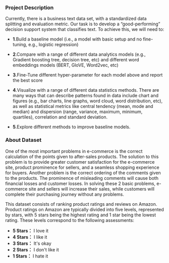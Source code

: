 ### Project Description  

Currently, there is a business text data set, with a standardized data splitting and evaluation metric. Our task is to develop a “good-performing” decision support system that classifies text. To achieve this, we will need to:  

- **1**.Build a baseline model (i.e., a model with basic setup and no fine-tuning, e.g., logistic regression)  

- **2**.Compare with a range of different data analytics models (e.g., Gradient boosting tree, decision tree, etc) and different word embeddings models (BERT, GloVE, Word2vec, etc)  

- **3**.Fine-Tune different hyper-parameter for each model above and report the best score  

- **4**.Visualize with a range of different data statistics methods. There are many ways that can describe patterns found in data include chart and figures (e.g., bar charts, line graphs, word cloud, word distribution, etc), as well as statistical metrics like central tendency (mean, mode and median) and dispersion (range, variance, maximum, minimum, quartiles), correlation and standard deviation.  

- **5**.Explore different methods to improve baseline models.  



### About Dataset  

One of the most important problems in e-commerce is the correct calculation of the points given to after-sales products. The solution to this problem is to provide greater customer satisfaction for the e-commerce site, product prominence for sellers, and a seamless shopping experience for buyers. Another problem is the correct ordering of the comments given to the products. The prominence of misleading comments will cause both financial losses and customer losses. In solving these 2 basic problems, e-commerce site and sellers will increase their sales, while customers will complete their purchasing journey without any problems.  

This dataset consists of ranking product ratings and reviews on Amazon. 
Product ratings on Amazon are typically divided into five levels, represented by stars, with 5 stars being the highest rating and 1 star being the lowest rating. These levels correspond to the following assessments:  

- **5 Stars：** I love it
- **4 Stars：** I like it
- **3 Stars：** It's okay
- **2 Stars：** I don't like it
- **1 Stars：** I hate it

